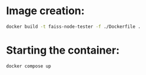 # Image creation:
```bash
docker build -t faiss-node-tester -f ./Dockerfile .
```

# Starting the container:
```bash
docker compose up
```